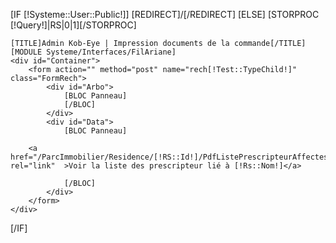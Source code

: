 [IF [!Systeme::User::Public!]]
	[REDIRECT]/[/REDIRECT]
[ELSE]
	[STORPROC [!Query!]|RS|0|1][/STORPROC]

	[TITLE]Admin Kob-Eye | Impression documents de la commande[/TITLE]
	[MODULE Systeme/Interfaces/FilAriane]
	<div id="Container">
		<form action="" method="post" name="rech[!Test::TypeChild!]" class="FormRech">
			<div id="Arbo">
				[BLOC Panneau]
				[/BLOC]
			</div>
			<div id="Data">
				[BLOC Panneau]
	
		<a href="/ParcImmobilier/Residence/[!RS::Id!]/PdfListePrescripteurAffectes"  rel="link"  >Voir la liste des prescripteur lié à [!Rs::Nom!]</a>
					
				[/BLOC]
			</div>
		</form>
	</div>
[/IF]